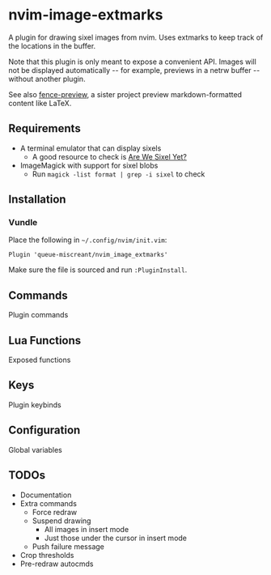 nvim-image-extmarks
===================

A plugin for drawing sixel images from nvim. Uses extmarks to keep track of the locations in the buffer.


Note that this plugin is only meant to expose a convenient API. Images will not be displayed
automatically -- for example, previews in a netrw buffer -- without another plugin.


See also [fence-preview](https://github.com/queue-miscreant/fence-preview), a sister project preview
markdown-formatted content like LaTeX.


Requirements
------------

- A terminal emulator that can display sixels
    - A good resource to check is [Are We Sixel Yet?](https://www.arewesixelyet.com/)
- ImageMagick with support for sixel blobs
    - Run `magick -list format | grep -i sixel` to check


Installation
------------

### Vundle

Place the following in `~/.config/nvim/init.vim`:
```vim
Plugin 'queue-miscreant/nvim_image_extmarks'
```
Make sure the file is sourced and run `:PluginInstall`.


Commands
--------

Plugin commands


Lua Functions
-------------

Exposed functions


Keys
----

Plugin keybinds


Configuration
-------------

Global variables


TODOs
-----

- Documentation
- Extra commands
    - Force redraw
    - Suspend drawing
        - All images in insert mode
        - Just those under the cursor in insert mode
    - Push failure message
- Crop thresholds
- Pre-redraw autocmds
